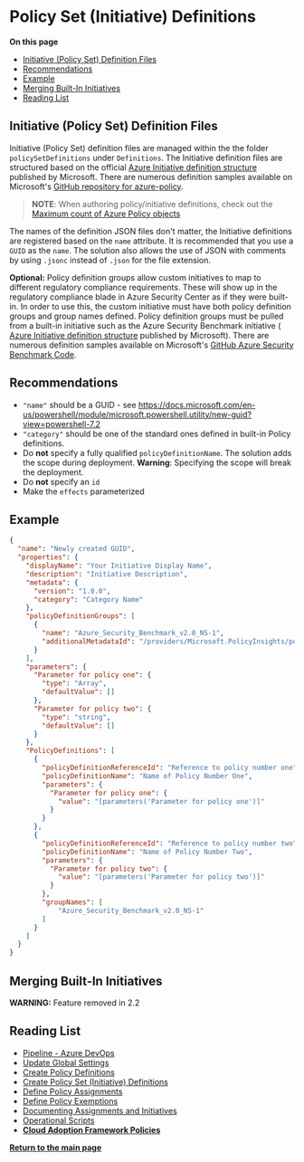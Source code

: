 # Policy Set (Initiative) Definitions

**On this page**

* [Initiative (Policy Set) Definition Files](#initiative-policy-set-definition-files)
* [Recommendations](#recommendations)
* [Example](#example)
* [Merging Built-In Initiatives](#merging-built-in-initiatives)
* [Reading List](#reading-list)

## Initiative (Policy Set) Definition Files

Initiative (Policy Set) definition files are managed within the the folder `policySetDefinitions` under `Definitions`. The Initiative definition files are structured based on the official [Azure Initiative definition structure](https://docs.microsoft.com/en-us/azure/governance/policy/concepts/initiative-definition-structure) published by Microsoft. There are numerous definition samples available on Microsoft's [GitHub repository for azure-policy](https://github.com/Azure/azure-policy/tree/master/built-in-policies/policySetDefinitions).

> **NOTE**:
> When authoring policy/initiative definitions, check out the [Maximum count of Azure Policy objects](https://docs.microsoft.com/en-us/azure/governance/policy/overview#maximum-count-of-azure-policy-objects)

The names of the definition JSON files don't matter, the Initiative definitions are registered based on the `name` attribute. It is recommended that you use a `GUID` as the `name`. The solution also allows the use of JSON with comments by using `.jsonc` instead of `.json` for the file extension.

**Optional:** Policy definition groups allow custom initiatives to map to different regulatory compliance requirements. These will show up in the regulatory compliance blade in Azure Security Center as if they were built-in. In order to use this, the custom initiative must have both policy definition groups and group names defined. Policy definition groups must be pulled from a built-in initiative such as the Azure Security Benchmark initiative ( [Azure Initiative definition structure](https://docs.microsoft.com/en-us/azure/governance/policy/concepts/initiative-definition-structure) published by Microsoft). There are numerous definition samples available on Microsoft's [GitHub Azure Security Benchmark Code](https://github.com/Azure/azure-policy/blob/master/built-in-policies/policySetDefinitions/Security%20Center/AzureSecurityCenter.json).

## Recommendations

- `"name"` should be a GUID - see <https://docs.microsoft.com/en-us/powershell/module/microsoft.powershell.utility/new-guid?view=powershell-7.2>
- `"category"` should be one of the standard ones defined in built-in Policy definitions.
- Do **not** specify a fully qualified `policyDefinitionName`. The solution adds the scope during deployment. **Warning**: Specifying the scope will break the deployment.
- Do **not** specify an `id`
- Make  the `effects` parameterized

## Example

```json
{
  "name": "Newly created GUID",
  "properties": {
    "displayName": "Your Initiative Display Name",
    "description": "Initiative Description",
    "metadata": {
      "version": "1.0.0",
      "category": "Category Name"
    },
    "policyDefinitionGroups": [
      {
        "name": "Azure_Security_Benchmark_v2.0_NS-1",
        "additionalMetadataId": "/providers/Microsoft.PolicyInsights/policyMetadata/Azure_Security_Benchmark_v2.0_NS-1"
      }
    ],
    "parameters": {
      "Parameter for policy one": {
        "type": "Array",
        "defaultValue": []
      },
      "Parameter for policy two": {
        "type": "string",
        "defaultValue": []
      }
    },
    "PolicyDefinitions": [
      {
        "policyDefinitionReferenceId": "Reference to policy number one",
        "policyDefinitionName": "Name of Policy Number One",
        "parameters": {
          "Parameter for policy one": {
            "value": "[parameters('Parameter for policy one')]"
          }
        }
      },
      {
        "policyDefinitionReferenceId": "Reference to policy number two",
        "policyDefinitionName": "Name of Policy Number Two",
        "parameters": {
          "Parameter for policy two": {
            "value": "[parameters('Parameter for policy two')]"
          }
        },
        "groupNames": [
            "Azure_Security_Benchmark_v2.0_NS-1"
        ]
      }
    ]
  }
}
```

## Merging Built-In Initiatives

**WARNING:** Feature removed in 2.2

## Reading List

- [Pipeline - Azure DevOps](azure-devops-pipeline.md)
- [Update Global Settings](definitions-and-global-settings.md)
- [Create Policy Definitions](policy-definitions.md)
- [Create Policy Set (Initiative) Definitions](policy-set-definitions.md)
- [Define Policy Assignments](policy-assignments.md)
- [Define Policy Exemptions](policy-exemptions.md)
- [Documenting Assignments and Initiatives](documenting-assignments-and-policy-sets.md)
- [Operational Scripts](operational-scripts.md)
- **[Cloud Adoption Framework Policies](cloud-adoption-framework.md)**

**[Return to the main page](../README.md)**
